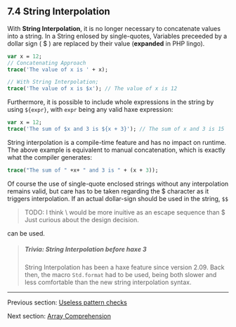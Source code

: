 ## 7.4 String Interpolation

With **String Interpolation**, it is no longer necessary to concatenate values into a string. In a String enlosed by single-quotes, Variables preceeded by a dollar sign ( $ ) are replaced by their value (**expanded** in PHP lingo).  

```haxe
var x = 12;
// Concatenating Approach
trace('The value of x is ' + x);

// With String Interpolation;
trace('The value of x is $x'); // The value of x is 12


```

Furthermore, it is possible to include whole expressions in the string by using `${expr}`, with `expr` being any valid haxe expression:

```haxe
var x = 12;
trace('The sum of $x and 3 is ${x + 3}'); // The sum of x and 3 is 15
``` 
String interpolation is a compile-time feature and has no impact on runtime. The above example is equivalent to manual concatenation, which is exactly what the compiler generates:

```haxe
trace("The sum of " +x+ " and 3 is " + (x + 3));
```
Of course the use of single-quote enclosed strings without any interpolation remains valid, but care has to be taken regarding the $ character as it triggers interpolation. If an actual dollar-sign should be used in the string, `$$` 
>TODO: I think \\ would be more inuitive as an escape sequence than $ Just curious about the design decision.

 can be used.

> ##### Trivia: String Interpolation before haxe 3
>
> String Interpolation has been a haxe feature since version 2.09. Back then, the macro `Std.format` had to be used, being both slower and less comfortable than the new string interpolation syntax.

---

Previous section: [Useless pattern checks](7.3.11-Useless_pattern_checks.md)

Next section: [Array Comprehension](7.5-Array_Comprehension.md)